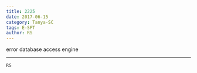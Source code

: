 ```yaml
---
title: 2225
date: 2017-06-15
category: Tanya-SC
tags: E-SPT
author: RS
---
```


error database access engine

---



`RS`
